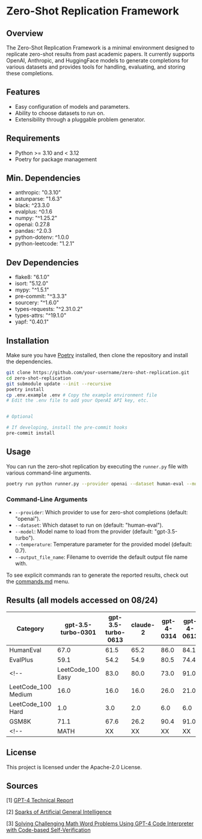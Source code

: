 # Zero-Shot Replication Framework

## Overview

The Zero-Shot Replication Framework is a minimal environment designed to replicate zero-shot results from past academic papers. It currently supports OpenAI, Anthropic, and HuggingFace models to generate completions for various datasets and provides tools for handling, evaluating, and storing these completions.

## Features

- Easy configuration of models and parameters.
- Ability to choose datasets to run on.
- Extensibility through a pluggable problem generator.

## Requirements

- Python >= 3.10 and < 3.12
- Poetry for package management

## Min. Dependencies

- anthropic: "0.3.10"
- astunparse: "1.6.3"
- black: ^23.3.0
- evalplus: ^0.1.6
- numpy: "^1.25.2"
- openai: 0.27.8
- pandas: ^2.0.3
- python-dotenv: ^1.0.0
- python-leetcode: "1.2.1"

## Dev Dependencies

- flake8: "6.1.0"
- isort: "5.12.0"
- mypy: "^1.5.1"
- pre-commit: "^3.3.3"
- sourcery: "^1.6.0"
- types-requests: "^2.31.0.2"
- types-attrs: "^19.1.0"
- yapf: "0.40.1"

## Installation

Make sure you have [Poetry](https://python-poetry.org/) installed, then clone the repository and install the dependencies.

```bash
git clone https://github.com/your-username/zero-shot-replication.git
cd zero-shot-replication
git submodule update --init --recursive
poetry install
cp .env.example .env # Copy the example environment file
# Edit the .env file to add your OpenAI API key, etc.


# Optional

# If developing, install the pre-commit hooks
pre-commit install 

```

## Usage

You can run the zero-shot replication by executing the `runner.py` file with various command-line arguments.

```bash
poetry run python runner.py --provider openai --dataset human-eval --model gpt-4-0613 --temperature 0.7
```

### Command-Line Arguments

- `--provider`: Which provider to use for zero-shot completions (default: "openai").
- `--dataset`: Which dataset to run on (default: "human-eval").
- `--model`: Model name to load from the provider (default: "gpt-3.5-turbo").
- `--temperature`: Temperature parameter for the provided model (default: 0.7).
- `--output_file_name`: Filename to override the default output file name with.

To see explicit commands ran to generate the reported results, check out the [commands.md](commands.md) menu.

## Results (all models accessed on 08/24)

| Category             | gpt-3.5-turbo-0301 | gpt-3.5-turbo-0613 | claude-2 | gpt-4-0314 | gpt-4-0613 | gpt-4 Baseline | Sources  |
|----------------------|--------------------|--------------------|----------|------------|------------|----------------|----------|
| HumanEval            | 67.0               | 61.5               | 65.2     | 86.0       | 84.1       | 67             | [1]      |
| EvalPlus             | 59.1               | 54.2               | 54.9     | 80.5       | 74.4       | N/A            |          |
<!-- | LeetCode_100 Easy    | 83.0               | 80.0               | 73.0     | 91.0       | 88.0       | 72.2-75.6      | [1,2]    |
| LeetCode_100 Medium  | 16.0               | 16.0               | 16.0     | 26.0       | 21.0       | 26.2-38.7      | [1,2]    |
| LeetCode_100 Hard    | 1.0                | 3.0                | 2.0      | 6.0        | 6.0        | 6.7-7          | [1,2]    | -->
| GSM8K                | 71.1               | 67.6               | 26.2     | 90.4       | 91.0       | 87.1           |          |
<!-- | MATH                 | XX                 | XX                 | XX       | XX         | XX         | XX             | [3]      | -->

## License

This project is licensed under the Apache-2.0 License.

## Sources

[1] [GPT-4 Technical Report](https://arxiv.org/abs/2303.08774)

[2] [Sparks of Artificial General Intelligence](https://arxiv.org/pdf/2303.12712.pdf)

[3] [Solving Challenging Math Word Problems Using GPT-4 Code Interpreter with Code-based Self-Verification](https://paperswithcode.com/paper/solving-challenging-math-word-problems-using)
